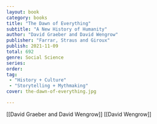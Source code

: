 ```yaml
---
layout: book
category: books
title: "The Dawn of Everything"
subtitle: "A New History of Humanity"
author: "David Graeber and David Wengrow"
publisher: "Farrar, Straus and Giroux"
publish: 2021-11-09
total: 692
genre: Social Science
series:
order:
tag:
 - "History + Culture"
 - "Storytelling + Mythmaking"
cover: the-dawn-of-everything.jpg

---
```

[[David Graeber and David Wengrow]] 
[[David Wengrow]]
